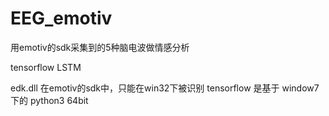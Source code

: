 # EEG_emotiv
用emotiv的sdk采集到的5种脑电波做情感分析


tensorflow LSTM

edk.dll 在emotiv的sdk中，只能在win32下被识别
tensorflow 是基于 window7 下的 python3 64bit 


